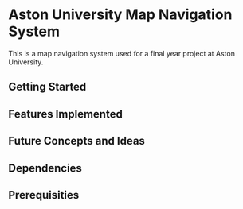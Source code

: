 # Aston University Map Navigation System
This is a map navigation system used for a final year project at Aston University. 

## Getting Started

## Features Implemented

## Future Concepts and Ideas

## Dependencies

## Prerequisities

